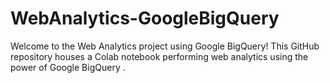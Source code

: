 # WebAnalytics-GoogleBigQuery
Welcome to the Web Analytics project using Google BigQuery! This GitHub repository houses a Colab notebook performing web analytics using the power of Google BigQuery .

